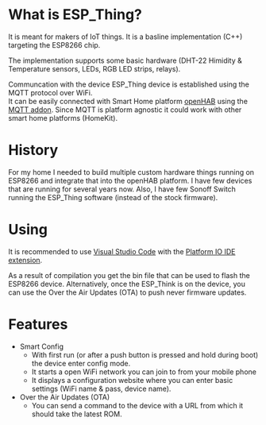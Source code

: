 # What is ESP_Thing?
It is meant for makers of IoT things. It is a basline implementation (C++) targeting the ESP8266 chip. 

The implementation supports some basic hardware (DHT-22 Himidity & Temperature sensors, LEDs, RGB LED strips, relays). 

Communcation with the device ESP_Thing device is established using the MQTT protocol over WiFi.     
It can be easily connected with Smart Home platform [openHAB](https://www.openhab.org/) using the [MQTT addon](https://www.openhab.org/addons/bindings/mqtt/). Since MQTT is platform agnostic it could work with other smart home platforms (HomeKit).

# History

For my home I needed to build multiple custom hardware things running on ESP8266 and integrate that into the openHAB platform.
I have few devices that are running for several years now. Also, I have few Sonoff Switch running the ESP_Thing software (instead of the stock firmware). 

# Using

It is recommended to use [Visual Studio Code](https://code.visualstudio.com/) with the [Platform IO IDE extension](https://marketplace.visualstudio.com/items?itemName=platformio.platformio-ide). 

As a result of compilation you get the bin file that can be used to flash the ESP8266 device.
Alternatively, once the ESP_Think is on the device, you can use the Over the Air Updates (OTA) to push never firmware updates.

# Features

* Smart Config
  * With first run (or after a push button is pressed and hold during boot) the device enter config mode.
  * It starts a open WiFi network you can join to from your mobile phone
  * It displays a configuration website where you can enter basic settings (WiFi name & pass, device name).
* Over the Air Updates (OTA)
  * You can send a command to the device with a URL from which it should take the latest ROM.
 



